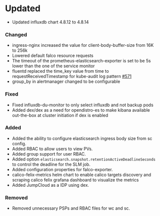 # Updated

- Updated influxdb chart 4.8.12 to 4.8.14

### Changed

- ingress-nginx increased the value for client-body-buffer-size from 16K to 256k
- Lowered default falco resource requests
- The timeout of the prometheus-elasticsearch-exporter is set to be 5s lower than the one of the service monitor
- fluentd replaced the time_key value from time to requestReceivedTimestamp for kube-audit log pattern [#571](https://github.com/elastisys/compliantkubernetes-apps/pull/571)
- group_by in alertmanager changed to be configurable

### Fixed

- Fixed influxdb-du-monitor to only select influxdb and not backup pods
- Added dex/dex as a need for opendistro-es to make kibana available out-the-box at cluster initiation if dex is enabled

### Added

- Added the ability to configure elasticsearch ingress body size from sc config.
- Added RBAC to allow users to view PVs.
- Added group support for user RBAC.
- Added option `elasticsearch.snapshot.retentionActiveDeadlineSeconds` to control the deadline for the SLM job.
- Added configuration properties for falco-exporter.
- calico-felix-metrics helm chart to enable calico targets discovery and scraping
  calico felix grafana dashboard to visualize the metrics
- Added JumpCloud as a IDP using dex.

### Removed

- Removed unnecessary PSPs and RBAC files for wc and sc.
